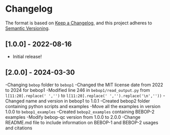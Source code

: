 # Changelog

The format is based on [Keep a Changelog](https://keepachangelog.com/en/1.0.0/), and this project adheres to [Semantic Versioning](https://semver.org/spec/v2.0.0.html).

## [1.0.0] - 2022-08-16

- Initial release!

## [2.0.0] - 2024-03-30

-Changing ``bebop`` folder to ``bebop1``
-Changed the MIT license date from 2022 to 2024 for bebop1
-Modified line 246 in ``bebop1/read_output.py`` from ``l[11:20].replace(' ','')``  to ``l[11:20].replace(' ','').replace('\n',''))``
-Changed name and version in bebop1 to 1.0.1
-Created  bebop2 folder containing python scripts and examples
-Move all the examples in version 1.0.0 to ``bebop1_examples``
-Created ``bebop2_examples`` containing BEBOP-2 examples
-Modify bebop-qc version from 1.0.0 to 2.0.0
-Change README.md file to include information on BEBOP-1 and BEBOP-2 usages and citations 
